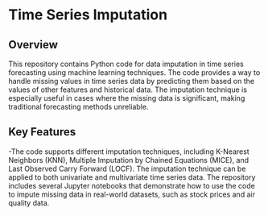 # Time Series Imputation

## Overview
This repository contains Python code for data imputation in time series forecasting using machine learning techniques. The code provides a way to handle missing values in time series data by predicting them based on the values of other features and historical data. The imputation technique is especially useful in cases where the missing data is significant, making traditional forecasting methods unreliable.

## Key Features
-The code supports different imputation techniques, including K-Nearest Neighbors (KNN), Multiple Imputation by Chained Equations (MICE), and Last Observed Carry Forward (LOCF).
The imputation technique can be applied to both univariate and multivariate time series data.
The repository includes several Jupyter notebooks that demonstrate how to use the code to impute missing data in real-world datasets, such as stock prices and air quality data.
